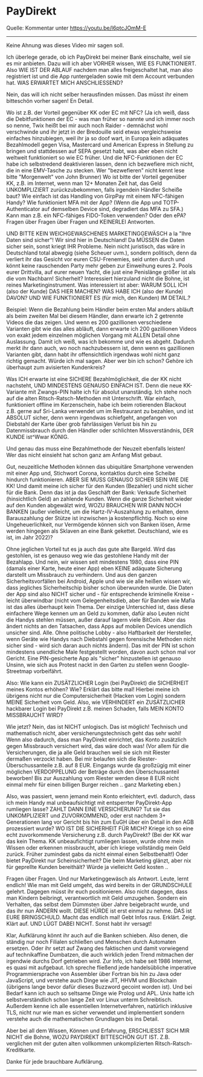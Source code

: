 # PayDirekt

Quelle: Kommentar unter <https://youtu.be/l6ptcJOmM-E>

--------

Keine Ahnung was dieses Video mir sagen soll.

Ich überlege gerade, ob ich PayDirekt bei meiner Bank einschalte, weil sie es mir anbieten.  Dazu will ich aber VORHER wissen, WIE ES FUNKTIONIERT.  Also WIE IST DER ABLAUF nachdem man alles freigeschaltet hat, man also registriert ist und die App runtergeladen sowie mit dem Account verbunden hat.  WAS ERWARTET MICH ANSCHLIESSEND?

Nein, das will ich nicht selber herausfinden müssen.  Das müsst ihr einem bitteschön vorher sagen!  En Detail.

Wo ist z.B. der Vorteil gegenüber KK oder EC mit NFC?  (Ja ich weiß, dass die Debitfunktionen der EC - was man früher so nannte und ich immer noch so nenne, Twix heißt bei mir auch noch Raider - demnächst wohl verschwinde und ihr jetzt in der Bredouille seid etwas vergleichsweise einfaches hinzubiegen, weil ihr ja so doof wart, in Europa kein adäquates Bezahlmodell gegen Visa, Mastercard und American Express in Stellung zu bringen und stattdessen auf SEPA gesetzt habt, was aber eben nicht weltweit funktioniert so wie EC früher.  Und die NFC-Funktionen der EC habe ich selbstredend deaktivieren lassen, denn ich bezwefiere mich nicht, die in eine EMV-Tasche zu stecken.  Wer "bezwefieren" nicht kennt lese bitte "Morgenwelt" von John Brunner)  Wo ist bitte der Vorteil gegenüber KK, z.B. im Internet, wenn man 12+ Monaten Zeit hat, das Geld UNKOMPLIZIERT zurückzubekommen, falls irgendein Händler Scheiße baut?  Wie einfach ist das Handling von GirpPay mit einem NFC-fähigen Handy?  Wie funktioniert MFA mit der App?  (Wenn die App und TOTP-Authenticator auf demselben Device sind, degradiert das MFA zu SFA.)  Kann man z.B. ein NFC-fähiges FIDO-Token verwenden?  Oder den ePA?  Fragen über Fragen über Fragen und KEINERLEI Antworten.

UND BITTE KEIN WEICHGEWASCHENES MARKETINGGEWÄSCH a la "Ihre Daten sind sicher"!  Wir sind hier in Deutschland!  Da MÜSSEN die Daten sicher sein, sonst kriegt IHR Probleme.  Nein nicht juristisch, das wäre in Deutschland total abwegig (siehe Scheuer uvm.), sondern politisch, denn da verliert ihr das Gesicht vor euren CSU-Frenemies, seid unten durch und könnt keine rauschenden Party mehr geben zur Einweihung eures 2. Pools eurer Drittvilla, auf eurer neuen Yacht, die just eine Penislänge größer ist als die vom Nachbarn!   Sicherheit?  Interessiert hierzuland nicht die Bohne, ist reines Marketinginstrument.  Was interessiert ist aber: WARUM SOLL ICH (also der Kunde) DAS HIER MACHEN?  WAS HABE ICH (also der Kunde) DAVON?  UND WIE FUNKTIONIERT ES (für mich, den Kunden) IM DETAIL.?

Beispiel:  Wenn die Bezahlung beim Händler beim ersten Mal anders abläuft als beim zweiten Mal bei diesem Händler, dann erwarte ich 2 getrennte Videos die das zeigen.  Und wenn es 200 gazillionen verschiedene Varianten gibt wie das alles abläuft, dann erwarte ich 200 gazillionen Videos von exakt jedem einzelnen möglichen Vorgang mit ALLEN Detail ohne Auslassung.  Damit ich weiß, was ich bekomme und wie es abgeht.  Dadurch merkt ihr dann auch, wo noch nachzubessern ist, denn wenn es gazillionen Varianten gibt, dann habt ihr offensichtlich irgendwas wohl nicht ganz richtig gemacht.  Würde ich mal sagen.  Aber wer bin ich schon?  Gehöre ich überhaupt zum avisierten Kundenkreis?

Was ICH erwarte ist eine SICHERE Bezahlmöglichkeit, die der KK nicht nachsteht, UND MINDESTENS GENAUSO EINFACH IST.  Denn die neue KK-Variante mit Zwangs-PIN halte ich für absolut unanständig.  Ich stehe noch auf die alten Ritsch-Ratsch-Methoden mit Unterschrift.  War einfach, funktioniert offline im Kerzenschein, habe ich beim rotierenden Blackout z.B. gerne auf Sri-Lanka verwendet um im Restraurant zu bezahlen, und ist ABSOLUT sicher, denn wenn irgendwas schiefgeht, angefangen von Diebstahl der Karte über grob fahrlässigen Verlust bis hin zu Datenmissbrauch durch den Händler oder schlichten Missverständnis, DER KUNDE ist^Wwar KÖNIG.

Und genau das muss eine Bezahlmethode der Neuzeit ebenfalls leisten!  Wer das nicht einsieht hat schon ganz am Anfang Mist gebaut.

Gut, neuzeitliche Methoden können das ubiquitäre Smartphone verwenden mit einer App und, Stichwort Corona, kontaktlos durch eine Scheibe hindurch funktionieren.  ABER SIE MUSS GENAUSO SICHER SEIN WIE DIE KK!  Und damit meine ich sicher für den Kunden (Bezahler) und nicht sicher für die Bank.  Denn das ist ja das Geschäft der Bank:  Verkaufe Sicherheit (hinsichtlich Geld) an zahlende Kunden.  Wenn die ganze Sicherheit wieder auf den Kunden abgewälzt wird, WOZU BRAUCHEN WIR DANN NOCH BANKEN (außer vielleicht, um die Hartz-IV-Auszahlung zu erhalten, denn Barauszahlung der Stütze ist inzwischen ja kostenpflichtig.  Noch so eine Ungeheuerlichkeit, nur Vermögende können sich von Banken lösen, Arme werden hingegen als Sklaven an eine Bank gekettet.  Deutschland, wie es ist, im Jahr 2022)?

Ohne jeglichen Vorteil tut es ja auch das gute alte Bargeld.  Wird das gestohlen, ist es genauso weg wie das gestohlene Handy mit der Bezahlapp.  Und nein, wir wissen seit mindestens 1980, dass eine PIN (damals einer Karte, heute einer App) eben KEINE adäquate Sicherung darstellt um Missbrauch zu verhindern.  Und aus den ganzen Sicherheitsvorfällen bei Android, Apple und wie sie alle heißen wissen wir, dass jegliches Sicherheitschip bisher schon überwunden wurde.  Die Daten der App sind also NICHT sicher und - für entsprechende kriminelle Kreise - leicht überwindbar (nicht vom Gelegenheitsdieb, aber für Banden wie Mafia ist das alles überhaupt kein Thema.  Der einzige Unterschied ist, dass diese einfachere Wege kennen um an Geld zu kommen, dafür also Leuten nicht die Handys stehlen müssen, außer darauf lagern viele BitCoin.  Aber das ändert nichts an den Tatsachen, dass Apps auf mobilen Devices unendlich unsicher sind.  Alle.  Ohne politische Lobby - also Haftbarkeit der Hersteller, wenn Geräte wie Handys nach Diebstahl gegen forensische Methoden nicht sicher sind - wird sich daran auch nichts ändern).  Das mit der PIN ist schon mindestens unendliche Male festgestellt worden, davon auch schon mal vor Gericht.  Eine PIN-gesicherte App als "sicher" hinzustellen ist genauso Unsinn, wie sich aus Protest nackt in den Garten zu stellen wenn Google-Streetmap vorbeifährt.

Also:  Wie kann ein ZUSÄTZLICHER Login (bei PayDirekt) die SICHERHEIT meines Kontos erhöhen?  Wie?  Erklärt das bitte mal!  Hierbei meine ich übrigens nicht nur die Computersicherheit (Hacken vom Login) sondern MEINE Sicherheit vom Geld.  Also, wie VERHINDERT ein ZUSÄTZLICHER hackbarer Login bei PayDirekt z.B. meinen Schaden, falls MEIN KONTO MISSBRAUCHT WIRD?

Wie jetzt?  Nein, das ist NICHT unlogisch.  Das ist möglich!  Technisch und mathematisch nicht, aber versicherungstechnisch geht das sehr wohl!  Wenn also dadurch, dass man PayDirekt einrichtet, das Konto zusätzlich gegen Missbrauch versichert wird, das wäre doch was!  (Vor allem für die Versicherungen, die ja alle Geld brauchen weil sie sich mit Riester dermaßen verzockt haben.  Bei mir belaufen sich die Riester-Überschussanteile z.B. auf 8 EUR.  Eingangs wurde da großzügig mit einer möglichen VERDOPPELUNG der Beträge durch den Überschussanteil beworben!  Bis zur Auszahlung vom Riester werden diese 8 EUR nicht einmal mehr für einen billigen Burger reichen .. ganz Marketing eben.)

Also, was passiert, wenn jemand mein Konto erleichtert, evtl. dadurch, dass ich mein Handy mal unbeaufsichtigt mit entsperrter PayDirekt-App rumliegen lasse?  ZAHLT DANN EINE VERSICHERUNG?  Tut sie das UNKOMPLIZIERT und ZUVORKOMMEND, oder erst nachdem 3+ Generationen  lang vor Gericht bis hin zum EuGH über ein Detail in den AGB prozessiert wurde?  WO IST DIE SICHERHEIT FÜR MICH?  Kriege ich so eine echt zuvorkommende Versicherung z.B. durch PayDirekt?  (Bei der KK war das kein Thema.  KK unbeaufichtigt rumliegen lassen, wurde ohne mein Wissen oder erkennen missbraucht, aber ich kriege vollständig mein Geld zurück.  Früher zumindest gabs da nicht einmal einen Selbstbehalt!)  Oder bietet PayDirekt nur Scheinsicherheit?  Die beim Marketing glänzt, aber nix für geprellte Kunden bereithält?  Würde ja vielleicht Geld kosten ..

Fragen über Fragen.  Und nur Marketinggewäsch als Antwort.  Leute, lernt endlich!  Wie man mit Geld umgeht, das wird bereits in der GRUNDSCHULE gelehrt.  Dagegen müsst ihr euch positionieren.  Also nicht dagegen, dass man Kindern beibringt, verantwortlich mit Geld umzugehen.  Sondern ein Verhalten, das selbst dem Dümmsten über Jahre beigebracht wurde, und das ihr nun ÄNDERN wollt.  DIESE HÜRDE ist erst einmal zu nehme.  DAS ist EURE BRINGSCHULD.  Macht das endlich mal!  Gebt Infos raus.  Erklärt.  Zeigt.  Klärt auf.  UND LÜGT DABEI NICHT.  Sonst habt ihr versagt!

Klar, Aufklärung könnt ihr auch auf die Banken schieben.  Also denen, die ständig nur noch Filialen schließen und Menschen durch Automaten ersetzen.  Oder ihr setzt auf Zwang des faktischen und damit vorwiegend auf technikaffine Dumbatzen, die auch wirklich jeden Trend mitmachen der irgendwie durchs Dorf getrieben wird.  Zur Info, ich habe seit 1986 Internet, es quasi mit aufgebaut.  Ich spreche fließend jede handelsübliche imperative Programmiersprache von Assembler über Fortran bis hin zu Java oder JavaScript, und verstehe auch Dinge wie JIT, HHVM und Blockchain (übrigens lange bevor dafür dieses Buzzword gecoint worden ist).  Und bei Bedarf kann ich auch so seltsame Dinge wie Prolog und APL.  Unix hatte ich selbstverständlich schon lange Zeit vor Linux unterm Schreibtisch.  Außerdem kenne ich alle essentiellen Internetverfahren, natürlich inklusive TLS, nicht nur wie man es sicher verwendet und implementiert sondern verstehe auch die mathematischen Grundlagen bis ins Detail.

Aber bei all dem Wissen, Können und Erfahrung, ERSCHLIESST SICH MIR NICHT die Bohne, WOZU PAYDIREKT BITTESCHÖN GUT IST.  Z.B. verglichen mit der guten alten vollkommen unkomplizierten Ritsch-Ratsch-Kreditkarte.

Danke für jede brauchbare Aufklärung.

--------

